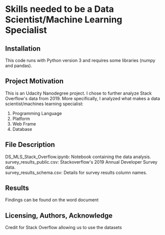 # Skills needed to be a Data Scientist/Machine Learning Specialist

## Installation
This code runs with Python version 3 and requires some libraries (numpy and pandas). 

## Project Motivation
This is an Udacity Nanodegree project. I chose to further analyze Stack Overflow's data from 2019. More specifically, I analyzed what makes a data scientist/machines learning specialist:
  1. Programming Language
  2. Platform
  3. Web Frame
  4. Database

## File Description
DS_MLS_Stack_Overflow.ipynb: Notebook containing the data analysis.  
survey_results_public.csv: Stackoverflow's 2019 Annual Developer Survey data.  
survey_results_schema.csv: Details for survey results column names. 

## Results
Findings can be found on the word document

## Licensing, Authors, Acknowledge
Credit for Stack Overflow allowing us to use the datasets

